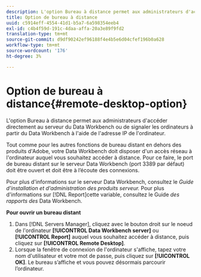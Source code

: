 ```yaml
---
description: L'option Bureau à distance permet aux administrateurs d'accéder directement au serveur du Data Workbench ou de signaler les ordinateurs à partir du Data Workbench à l'aide de l'adresse IP de l'ordinateur.
title: Option de bureau à distance
uuid: c5914eff-4554-41d1-b5a7-6a598354eeb4
exl-id: c4b4f59d-191c-4daa-affa-20a3e89f9fd2
translation-type: tm+mt
source-git-commit: d9df90242ef96188f4e4b5e6d04cfef196b0a628
workflow-type: tm+mt
source-wordcount: '176'
ht-degree: 3%

---
```


# Option de bureau à distance{#remote-desktop-option}

L&#39;option Bureau à distance permet aux administrateurs d&#39;accéder directement au serveur du Data Workbench ou de signaler les ordinateurs à partir du Data Workbench à l&#39;aide de l&#39;adresse IP de l&#39;ordinateur.

Tout comme pour les autres fonctions de bureau distant en dehors des produits d&#39;Adobe, votre Data Workbench doit disposer d&#39;un accès réseau à l&#39;ordinateur auquel vous souhaitez accéder à distance. Pour ce faire, le port de bureau distant sur le serveur Data Workbench (port 3389 par défaut) doit être ouvert et doit être à l’écoute des connexions.

Pour plus d&#39;informations sur le serveur Data Workbench, consultez le *Guide d&#39;installation et d&#39;administration des produits serveur.* Pour plus d&#39;informations sur  [!DNL Report]cette variable, consultez le Guide *des rapports des* Data Workbench.

**Pour ouvrir un bureau distant**

1. Dans [!DNL Servers Manager], cliquez avec le bouton droit sur le noeud de l&#39;ordinateur **[!UICONTROL Data Workbench server]** ou **[!UICONTROL Report]** auquel vous souhaitez accéder à distance, puis cliquez sur **[!UICONTROL Remote Desktop]**.
1. Lorsque la fenêtre de connexion de l&#39;ordinateur s&#39;affiche, tapez votre nom d&#39;utilisateur et votre mot de passe, puis cliquez sur **[!UICONTROL OK]**. Le bureau s’affiche et vous pouvez désormais parcourir l’ordinateur.
